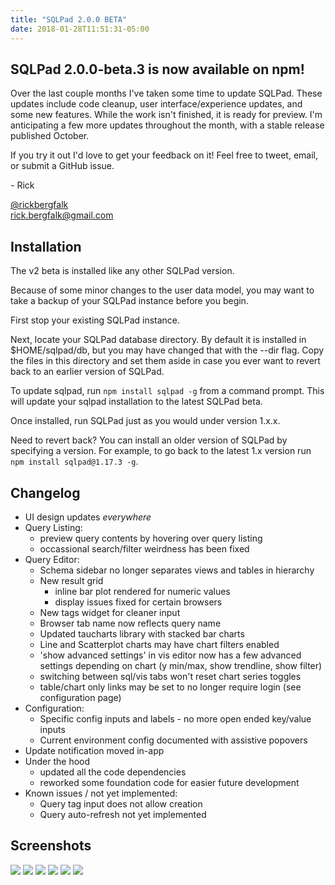 ```yaml
---
title: "SQLPad 2.0.0 BETA"
date: 2018-01-28T11:51:31-05:00
---
```



## SQLPad 2.0.0-beta.3 is now available on npm!

Over the last couple months I've taken some time to update SQLPad.
These updates include code cleanup, user interface/experience updates, and some new features.
While the work isn't finished, it is ready for preview.
I'm anticipating a few more updates throughout the month, with a stable release published October.

If you try it out I'd love to get your feedback on it! Feel free to tweet, email, or submit a GitHub issue.

\- Rick  
  
[@rickbergfalk](https://twitter.com/rickbergfalk)  
rick.bergfalk@gmail.com   


## Installation

The v2 beta is installed like any other SQLPad version. 

Because of some minor changes to the user data model, 
you may want to take a backup of your SQLPad instance before you begin. 

First stop your existing SQLPad instance.

Next, locate your SQLPad database directory. 
By default it is installed in $HOME/sqlpad/db, but you may have changed that with the --dir flag.
Copy the files in this directory and set them aside in case you ever want to revert back to an earlier version of SQLPad.

To update sqlpad, run `npm install sqlpad -g` from a command prompt. 
This will update your sqlpad installation to the latest SQLPad beta.

Once installed, run SQLPad just as you would under version 1.x.x. 

Need to revert back? You can install an older version of SQLPad by specifying a version.
For example, to go back to the latest 1.x version run `npm install sqlpad@1.17.3 -g`.


## Changelog

- UI design updates *everywhere*
- Query Listing:
    - preview query contents by hovering over query listing
    - occassional search/filter weirdness has been fixed
- Query Editor:
    - Schema sidebar no longer separates views and tables in hierarchy
    - New result grid 
        - inline bar plot rendered for numeric values
        - display issues fixed for certain browsers
    - New tags widget for cleaner input
    - Browser tab name now reflects query name 
    - Updated taucharts library with stacked bar charts 
    - Line and Scatterplot charts may have chart filters enabled
    - 'show advanced settings' in vis editor now has a few advanced settings depending on chart (y min/max, show trendline, show filter)
    - switching between sql/vis tabs won't reset chart series toggles
    - table/chart only links may be set to no longer require login (see configuration page)
- Configuration:
    - Specific config inputs and labels - no more open ended key/value inputs
    - Current environment config documented with assistive popovers
- Update notification moved in-app
- Under the hood
    - updated all the code dependencies
    - reworked some foundation code for easier future development
- Known issues / not yet implemented: 
    - Query tag input does not allow creation
    - Query auto-refresh not yet implemented 


## Screenshots

<div>
<img class="u-max-full-width" src="/sqlpad/images/screenshots/v2-queries.png"/>
<img class="u-max-full-width" src="/sqlpad/images/screenshots/v2-query-sql.png"/>
<img class="u-max-full-width" src="/sqlpad/images/screenshots/v2-query-vis.png"/>
<img class="u-max-full-width" src="/sqlpad/images/screenshots/v2-connections.png"/>
<img class="u-max-full-width" src="/sqlpad/images/screenshots/v2-users.png"/>
<img class="u-max-full-width" src="/sqlpad/images/screenshots/v2-configuration.png"/>
</div>

